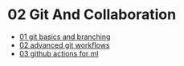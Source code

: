 # 02 Git And Collaboration

- [01 git basics and branching](./01_git_basics_and_branching.ipynb)
- [02 advanced git workflows](./02_advanced_git_workflows.ipynb)
- [03 github actions for ml](./03_github_actions_for_ml.ipynb)
